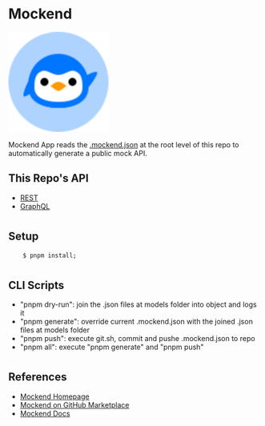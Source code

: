 # Mockend

<img src="./mockend-logo.svg" width="200px">

Mockend App reads the [.mockend.json](./.mockend.json) at the root level of this repo to automatically generate a public mock API.

## This Repo's API

-   [REST](https://mockend.com/ghomarques/mockend)
-   [GraphQL](https://mockend.com/ghomarques/mockend/graphql)

#

## Setup

```
    $ pnpm install;
```

#

## CLI Scripts

-   "pnpm dry-run": join the .json files at models folder into object and logs it
-   "pnpm generate": override current .mockend.json with the joined .json files at models folder
-   "pnpm push": execute git.sh, commit and pushe .mockend.json to repo
-   "pnpm all": execute "pnpm generate" and "pnpm push"

#

## References

-   [Mockend Homepage](https://mockend.com/)
-   [Mockend on GitHub Marketplace](https://github.com/marketplace/mockend)
-   [Mockend Docs](https://docs.mockend.com/)
